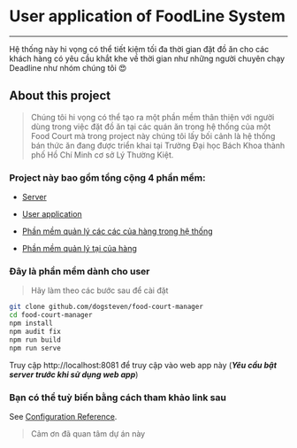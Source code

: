 # User application of FoodLine System
------
Hệ thống này hi vọng có thể tiết kiệm tối đa thời gian đặt đồ ăn cho các khách hàng có yêu cầu khắt khe về thời gian như những người chuyên chạy Deadline như nhóm chúng tôi :heart_eyes:

## About this project
> Chúng tôi hi vọng có thể tạo ra một phần mềm thân thiện với người dùng trong việc đặt đồ ăn tại các quán ăn trong hệ thống của một Food Court  mà trong project này chúng tôi lấy bối cảnh là hệ thống bán thức ăn đang được triển khai tại Trường Đại học Bách Khoa thành phố Hồ Chí Minh cơ sở Lý Thường Kiệt.

### Project này bao gồm tổng cộng 4 phần mềm:
* [Server](https://github.com/dogsteven/FoodCourtSystem)

* [User application](https://github.com/dogsteven/FoodCourt)

* [Phần mềm quản lý các các của hàng trong hệ thống](https://github.com/dogsteven/food-court-manager)

* [Phần mềm quản lý tại của hàng](https://github.com/dogsteven/food-court-management)
### Đây là phần mềm dành cho user
> Hãy làm theo các bước sau để cài đặt 
```bash
git clone github.com/dogsteven/food-court-manager
cd food-court-manager
npm install
npm audit fix
npm run build
npm run serve
```
Truy cập http://localhost:8081 để truy cập vào web app này (***Yêu cầu bật server trước khi sử dụng web app***)
### Bạn có thể tuỳ biến bằng cách tham khảo link sau
See [Configuration Reference](https://cli.vuejs.org/config/).

> Cảm ơn đã quan tâm dự án này
